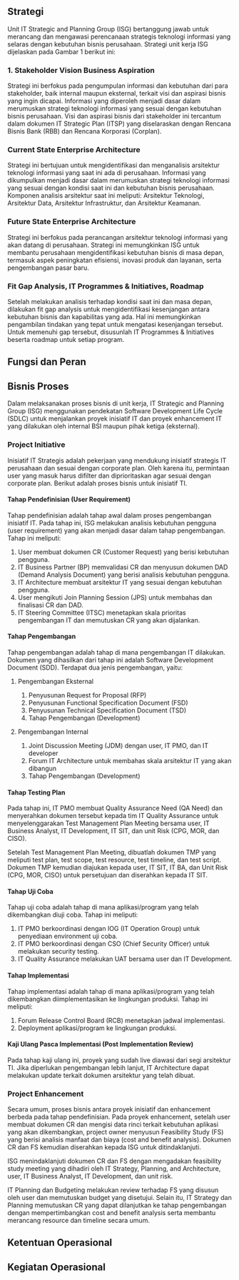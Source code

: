 ## Strategi

Unit IT Strategic and Planning Group (ISG) bertanggung jawab untuk merancang dan mengawasi perencanaan strategis teknologi informasi yang selaras dengan kebutuhan bisnis perusahaan. Strategi unit kerja ISG dijelaskan pada Gambar 1 berikut ini:

### 1. Stakeholder Vision Business Aspiration

Strategi ini berfokus pada pengumpulan informasi dan kebutuhan dari para stakeholder, baik internal maupun eksternal, terkait visi dan aspirasi bisnis yang ingin dicapai. Informasi yang diperoleh menjadi dasar dalam merumuskan strategi teknologi informasi yang sesuai dengan kebutuhan bisnis perusahaan. Visi dan aspirasi bisnis dari stakeholder ini tercantum dalam dokumen IT Strategic Plan (ITSP) yang diselaraskan dengan Rencana Bisnis Bank (RBB) dan Rencana Korporasi (Corplan).

### Current State Enterprise Architecture

Strategi ini bertujuan untuk mengidentifikasi dan menganalisis arsitektur teknologi informasi yang saat ini ada di perusahaan. Informasi yang dikumpulkan menjadi dasar dalam merumuskan strategi teknologi informasi yang sesuai dengan kondisi saat ini dan kebutuhan bisnis perusahaan. Komponen analisis arsitektur saat ini meliputi: Arsitektur Teknologi, Arsitektur Data, Arsitektur Infrastruktur, dan Arsitektur Keamanan.

### Future State Enterprise Architecture

Strategi ini berfokus pada perancangan arsitektur teknologi informasi yang akan datang di perusahaan. Strategi ini memungkinkan ISG untuk membantu perusahaan mengidentifikasi kebutuhan bisnis di masa depan, termasuk aspek peningkatan efisiensi, inovasi produk dan layanan, serta pengembangan pasar baru.

### Fit Gap Analysis, IT Programmes & Initiatives, Roadmap

Setelah melakukan analisis terhadap kondisi saat ini dan masa depan, dilakukan fit gap analysis untuk mengidentifikasi kesenjangan antara kebutuhan bisnis dan kapabilitas yang ada. Hal ini memungkinkan pengambilan tindakan yang tepat untuk mengatasi kesenjangan tersebut. Untuk memenuhi gap tersebut, disusunlah IT Programmes & Initiatives beserta roadmap untuk setiap program.

## Fungsi dan Peran

## Bisnis Proses

Dalam melaksanakan proses bisnis di unit kerja, IT Strategic and Planning Group (ISG) menggunakan pendekatan Software Development Life Cycle (SDLC) untuk menjalankan proyek inisiatif IT dan proyek enhancement IT yang dilakukan oleh internal BSI maupun pihak ketiga (eksternal).

### Project Initiative

Inisiatif IT Strategis adalah pekerjaan yang mendukung inisiatif strategis IT perusahaan dan sesuai dengan corporate plan. Oleh karena itu, permintaan user yang masuk harus difilter dan diprioritaskan agar sesuai dengan corporate plan. Berikut adalah proses bisnis untuk inisiatif TI.

#### Tahap Pendefinisian (User Requirement)

Tahap pendefinisian adalah tahap awal dalam proses pengembangan inisiatif IT. Pada tahap ini, ISG melakukan analisis kebutuhan pengguna (user requirement) yang akan menjadi dasar dalam tahap pengembangan. Tahap ini meliputi:

1. User membuat dokumen CR (Customer Request) yang berisi kebutuhan pengguna.
2. IT Business Partner (BP) memvalidasi CR dan menyusun dokumen DAD (Demand Analysis Document) yang berisi analisis kebutuhan pengguna.
3. IT Architecture membuat arsitektur IT yang sesuai dengan kebutuhan pengguna.
4. User mengikuti Join Planning Session (JPS) untuk membahas dan finalisasi CR dan DAD.
5. IT Steering Committee (ITSC) menetapkan skala prioritas pengembangan IT dan memutuskan CR yang akan dijalankan.

#### Tahap Pengembangan

Tahap pengembangan adalah tahap di mana pengembangan IT dilakukan. Dokumen yang dihasilkan dari tahap ini adalah Software Development Document (SDD). Terdapat dua jenis pengembangan, yaitu:

1. Pengembangan Eksternal
   1. Penyusunan Request for Proposal (RFP)
   2. Penyusunan Functional Specification Document (FSD)
   3. Penyusunan Technical Specification Document (TSD)
   4. Tahap Pengembangan (Development)

2. Pengembangan Internal
   1. Joint Discussion Meeting (JDM) dengan user, IT PMO, dan IT developer
   2. Forum IT Architecture untuk membahas skala arsitektur IT yang akan dibangun
   3. Tahap Pengembangan (Development)

#### Tahap Testing Plan

Pada tahap ini, IT PMO membuat Quality Assurance Need (QA Need) dan menyerahkan dokumen tersebut kepada tim IT Quality Assurance untuk menyelenggarakan Test Management Plan Meeting bersama user, IT Business Analyst, IT Development, IT SIT, dan unit Risk (CPG, MOR, dan CISO).

Setelah Test Management Plan Meeting, dibuatlah dokumen TMP yang meliputi test plan, test scope, test resource, test timeline, dan test script. Dokumen TMP kemudian diajukan kepada user, IT SIT, IT BA, dan Unit Risk (CPG, MOR, CISO) untuk persetujuan dan diserahkan kepada IT SIT.

#### Tahap Uji Coba

Tahap uji coba adalah tahap di mana aplikasi/program yang telah dikembangkan diuji coba. Tahap ini meliputi:

1. IT PMO berkoordinasi dengan IOG (IT Operation Group) untuk penyediaan environment uji coba.
2. IT PMO berkoordinasi dengan CSO (Chief Security Officer) untuk melakukan security testing.
3. IT Quality Assurance melakukan UAT bersama user dan IT Development.

#### Tahap Implementasi

Tahap implementasi adalah tahap di mana aplikasi/program yang telah dikembangkan diimplementasikan ke lingkungan produksi. Tahap ini meliputi:

1. Forum Release Control Board (RCB) menetapkan jadwal implementasi.
2. Deployment aplikasi/program ke lingkungan produksi.

#### Kaji Ulang Pasca Implementasi (Post Implementation Review)

Pada tahap kaji ulang ini, proyek yang sudah live diawasi dari segi arsitektur TI. Jika diperlukan pengembangan lebih lanjut, IT Architecture dapat melakukan update terkait dokumen arsitektur yang telah dibuat.

### Project Enhancement

Secara umum, proses bisnis antara proyek inisiatif dan enhancement berbeda pada tahap pendefinisian. Pada proyek enhancement, setelah user membuat dokumen CR dan mengisi data rinci terkait kebutuhan aplikasi yang akan dikembangkan, project owner menyusun Feasibility Study (FS) yang berisi analisis manfaat dan biaya (cost and benefit analysis). Dokumen CR dan FS kemudian diserahkan kepada ISG untuk ditindaklanjuti.

ISG menindaklanjuti dokumen CR dan FS dengan mengadakan feasibility study meeting yang dihadiri oleh IT Strategy, Planning, and Architecture, user, IT Business Analyst, IT Development, dan unit risk.

IT Planning dan Budgeting melakukan review terhadap FS yang disusun oleh user dan memutuskan budget yang disetujui. Selain itu, IT Strategy dan Planning memutuskan CR yang dapat dilanjutkan ke tahap pengembangan dengan mempertimbangkan cost and benefit analysis serta membantu merancang resource dan timeline secara umum.

## Ketentuan Operasional

## Kegiatan Operasional